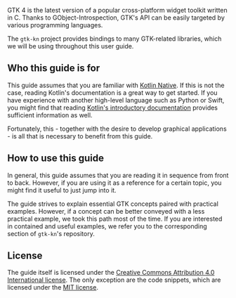 GTK 4 is the latest version of a popular cross-platform widget toolkit written in C.
Thanks to GObject-Introspection, GTK's API can be easily targeted by various programming languages.

The `gtk-kn` project provides bindings to many GTK-related libraries, which we will be using throughout this user guide.

## Who this guide is for

This guide assumes that you are familiar with [Kotlin Native](https://kotlinlang.org/docs/native-overview.html). If this
is not the case, reading Kotlin's documentation is a great way to get started. If you have experience with another
high-level language such as Python or Swift, you might find that
reading [Kotlin's introductory documentation](https://kotlinlang.org/docs/learning-materials-overview.html)
provides sufficient information as well.

Fortunately, this - together with the desire to develop graphical applications - is all that is necessary to benefit
from this guide.

## How to use this guide

In general, this guide assumes that you are reading it in sequence from front to back. However, if you are using it as a
reference for a certain topic, you might find it useful to just jump into it.

The guide strives to explain essential GTK concepts paired with practical examples. However, if a concept can be better
conveyed with a less practical example, we took this path most of the time. If you are interested in contained and
useful examples, we refer you to the corresponding section of `gtk-kn`'s repository.

## License

The guide itself is licensed under
the [Creative Commons Attribution 4.0 International license](https://creativecommons.org/licenses/by/4.0/). The only
exception are the code snippets, which are licensed under
the [MIT license](https://gitlab.com/gtk-kn/gtk-kn/-/blob/master/README.md).
